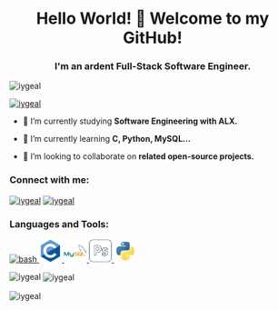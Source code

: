 <h1 align="center">Hello World! 👋 Welcome to my GitHub!</h1>
<h3 align="center">I'm an ardent Full-Stack Software Engineer.</h3>

<p align="left"> <img src="https://komarev.com/ghpvc/?username=iygeal&label=Profile%20views&color=0e75b6&style=flat" alt="iygeal" /> </p>

<p align="left"> <a href="https://twitter.com/iygeal" target="blank"><img src="https://img.shields.io/twitter/follow/iygeal?logo=twitter&style=for-the-badge" alt="iygeal" /></a> </p>

- 🔭 I’m currently studying **Software Engineering with ALX.**

- 🌱 I’m currently learning **C, Python, MySQL...**

- 👯 I’m looking to collaborate on **related open-source projects.**

<h3 align="left">Connect with me:</h3>
<p align="left">
<a href="https://twitter.com/iygeal" target="blank"><img align="center" src="https://raw.githubusercontent.com/rahuldkjain/github-profile-readme-generator/master/src/images/icons/Social/twitter.svg" alt="iygeal" height="30" width="40" /></a>
<a href="https://linkedin.com/in/iygeal" target="blank"><img align="center" src="https://raw.githubusercontent.com/rahuldkjain/github-profile-readme-generator/master/src/images/icons/Social/linked-in-alt.svg" alt="iygeal" height="30" width="40" /></a>
</p>

<h3 align="left">Languages and Tools:</h3>
<p align="left"> <a href="https://www.gnu.org/software/bash/" target="_blank" rel="noreferrer"> <img src="https://www.vectorlogo.zone/logos/gnu_bash/gnu_bash-icon.svg" alt="bash" width="40" height="40"/> </a> <a href="https://www.cprogramming.com/" target="_blank" rel="noreferrer"> <img src="https://raw.githubusercontent.com/devicons/devicon/master/icons/c/c-original.svg" alt="c" width="40" height="40"/> </a> <a href="https://www.mysql.com/" target="_blank" rel="noreferrer"> <img src="https://raw.githubusercontent.com/devicons/devicon/master/icons/mysql/mysql-original-wordmark.svg" alt="mysql" width="40" height="40"/> </a> <a href="https://www.photoshop.com/en" target="_blank" rel="noreferrer"> <img src="https://raw.githubusercontent.com/devicons/devicon/master/icons/photoshop/photoshop-line.svg" alt="photoshop" width="40" height="40"/> </a> <a href="https://www.python.org" target="_blank" rel="noreferrer"> <img src="https://raw.githubusercontent.com/devicons/devicon/master/icons/python/python-original.svg" alt="python" width="40" height="40"/> </a> </p>

<p><img align="left" src="https://github-readme-stats.vercel.app/api/top-langs?username=iygeal&show_icons=true&locale=en&layout=compact" alt="iygeal" /></p>

<p>&nbsp;<img align="center" src="https://github-readme-stats.vercel.app/api?username=iygeal&show_icons=true&locale=en" alt="iygeal" /></p>

<p><img align="center" src="https://github-readme-streak-stats.herokuapp.com/?user=iygeal&" alt="iygeal" /></p>
